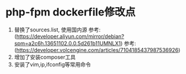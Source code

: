 # php-fpm dockerfile修改点
1. 替换了sources.list, 使用国内源
   参考:(https://developer.aliyun.com/mirror/debian?spm=a2c6h.13651102.0.0.5d261b11UMNLX1)
   参考:(https://developer.volcengine.com/articles/7104185437987536926)
2. 增加了安装composer工具
3. 安装了vim,ip,ifconfig等常用命令